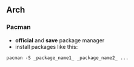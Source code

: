 ## Arch

### Pacman
-  **official** and **save** package manager
-  install packages like this:
```shell 
pacman -S _package_name1_ _package_name2_ ...
```

